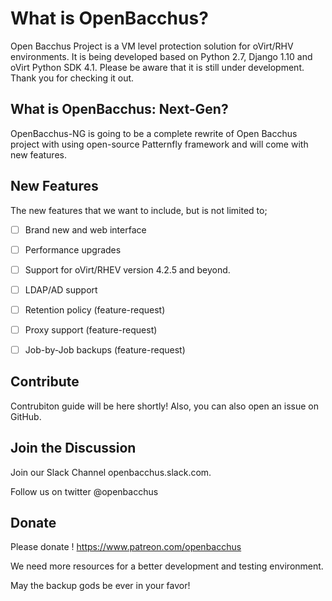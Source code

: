 # What is OpenBacchus?

Open Bacchus Project is a VM level protection solution for oVirt/RHV environments. It is being developed based on Python 2.7, Django 1.10 and oVirt Python SDK 4.1. Please be aware that it is still under development. Thank you for checking it out.

## What is OpenBacchus: Next-Gen?

OpenBacchus-NG is going to be a complete rewrite of Open Bacchus project with using open-source Patternfly framework and will come with new features.

## New Features

The new features that we want to include, but is not limited to;

- [ ] Brand new and web interface
- [ ] Performance upgrades
- [ ] Support for oVirt/RHEV version 4.2.5 and beyond.
- [ ] LDAP/AD support
- [ ] Retention policy (feature-request) 
- [ ] Proxy support (feature-request)
- [ ] Job-by-Job backups (feature-request)


## Contribute

Contrubiton guide will be here shortly! Also, you can also open an issue on GitHub.

## Join the Discussion

Join our Slack Channel openbacchus.slack.com.

Follow us on twitter @openbacchus

## Donate

Please donate ! https://www.patreon.com/openbacchus

We need more resources for a better development and testing environment.

May the backup gods be ever in your favor!
